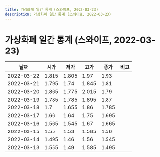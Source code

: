 ```yaml
---
title: 가상화폐 일간 통계 (스와이프, 2022-03-23)
description: 가상화폐 일간 통계 (스와이프, 2022-03-23)
---
```


가상화폐 일간 통계 (스와이프, 2022-03-23)
===

|날짜|시가|저가|고가|종가|비고|
|--|--|--|--|--|--|
|2022-03-22|1.815|1.805|1.97|1.93|    |
|2022-03-21|1.795|1.74|1.845|1.81|    |
|2022-03-20|1.865|1.775|2.015|1.79|    |
|2022-03-19|1.785|1.785|1.895|1.87|    |
|2022-03-18|1.7|1.655|1.86|1.785|    |
|2022-03-17|1.66|1.64|1.75|1.695|    |
|2022-03-16|1.565|1.545|1.67|1.665|    |
|2022-03-15|1.55|1.53|1.585|1.56|    |
|2022-03-14|1.495|1.46|1.56|1.545|    |
|2022-03-13|1.555|1.49|1.585|1.495|    |
